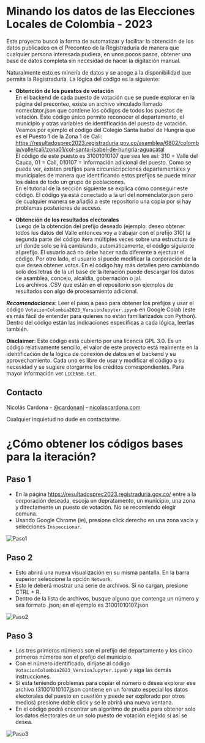 # Minando los datos de las Elecciones Locales de Colombia - 2023

Este proyecto buscó la forma de automatizar y facilitar la obtención de los datos publicados en el Preconteo de la Registraduría de manera que cualquier persona interesada pudiera, en unos pocos pasos, obtener una base de datos completa sin necesidad de hacer la digitación manual.

Naturalmente esto es minería de datos y se acoge a la disponibilidad que permita la Registraduría. La lógica del código es la siguiente:

- **Obtención de los puestos de votación**  
  En el backend de cada puesto de votación que se puede explorar en la página del preconteo, existe un archivo vinculado llamado nomeclator.json que contiene los códigos de todos los puestos de votación. Este código único permite reconocer el departamento, el municipio y otras variables de identificación del puesto de votación. Veamos por ejemplo el código del Colegio Santa Isabel de Hungria que es el Puesto 1 de la Zona 1 de Cali: https://resultadosprec2023.registraduria.gov.co/asamblea/6802/colombia/valle/cali/zona01/col-santa-isabel-de-hungria-aguacatal  
  El código de este puesto es 31001010107 que sea lee así: 310 = Valle del Cauca, 01 = Cali, 010107 = Información adicional del puesto. Como se puede ver, existen prefijos para circunscripciones departamentales y municipales de manera que identificando estos prefijos se puede minar los datos de todo un grupo de poblaciones.  
  En el tutorial de la sección siguiente se explica cómo conseguir este código.
  El código ya está conectado a la url del nomenclator.json pero de cualquier manera se añadió a este repositorio una copia por si hay problemas posteriores de acceso.

- **Obtención de los resultados electorales**  
  Luego de la obtención del prefijo deseado (ejemplo: deseo obtener todos los datos del Valle entonces voy a trabajar con el prefijo 310) la segunda parte del código itera múltiples veces sobre una estructura de url donde solo se irá cambiando, automáticamente, el código siguiente al prefijo. El usuario acá no debe hacer nada diferente a ejectuar el código.
  Por otro lado, el usuario sí puede modificar la corporación de la que desea obtener votos. En el código hay más detalles pero cambiando solo dos letras de la url base de la iteración puede descargar los datos de asamblea, concejo, alcaldía, gobernación o jal.  
  Los archivos .CSV que están en el repositorio son ejemplos de resultados con algo de procesamiento adicional.

**_Recomendaciones_**: Leer el paso a paso para obtener los prefijos y usar el código `VotacionColombia2023_VersionJupyter.ipynb` en Google Colab (este es más fácil de entender para quienes no están familiarizados con Python). Dentro del código están las indicaciones específicas a cada lógica, leerlas también.

**Disclaimer**: Este código está cubierto por una licencia GPL 3.0. Es un código relativamente sencillo, el valor de este proyecto está realmente en la identificación de la lógica de conexión de datos en el backend y su aprovechamiento. Cada uno es libre de usar y modificar el código a su necesidad y se sugiere otorgarme los créditos correspondientes. Para mayor información ver `LICENSE.txt`.

## Contacto

Nicolás Cardona - [@cardonanl](https://twitter.com/CardonaNL) - [nicolascardona.com](https://www.nicolascardona.com/)

Cualquier inquietud no dude en contactarme.

# ¿Cómo obtener los códigos bases para la iteración?

## Paso 1

- En la página https://resultadosprec2023.registraduria.gov.co/ entre a la corporación deseada, escoja un depratamento, un municipio, una zona y directamente un puesto de votación. No se recomiendo elegir comuna.
- Usando Google Chrome (ie), presione click derecho en una zona vacia y selecciones `Inspeccionar`.

![Paso1](https://github.com/cardonanl/EleccionesLocalesColombia2023/assets/85651740/5efb733f-097c-488e-875b-6c7b83099a25)

## Paso 2

- Esto abrirá una nueva visualización en su misma pantalla. En la barra superior seleccione la opción `Network`.
- Esto le deberá mostrar una serie de archivos. Si no cargan, presione CTRL + R.
- Dentro de la lista de archivos, busque alguno que contenga un número y sea formato .json; en el ejemplo es 31001010107.json

![Paso2](https://github.com/cardonanl/EleccionesLocalesColombia2023/assets/85651740/7b1b678d-5369-4349-b07e-4a2f9982b6b7)

## Paso 3
- Los tres primeros números son el prefijo del departamento y los cinco primeros números son el prefijo del municipio.
- Con el número identificado, dirijase al código `VotacionColombia2023_VersionJupyter.ipynb` y siga las demás instrucciones.
- Si esta teniendo problemas para copiar el número o desea explorar ese archivo (31001010107.json contiene en un formato especial los datos electorales del puesto en cuestión y puede ser explorado por otros medios) presione doble click y se le abrirá una nueva ventana.
- En el código podrá encontrar un algoritmo de prueba para obtener solo los datos electorales de un solo puesto de votación elegido si así se desea.

![Paso3](https://github.com/cardonanl/EleccionesLocalesColombia2023/assets/85651740/b634ece9-32d2-4f4a-b586-340e5042da63)
